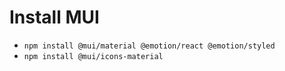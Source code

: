 # Install MUI

- `npm install @mui/material @emotion/react @emotion/styled`
- `npm install @mui/icons-material`
